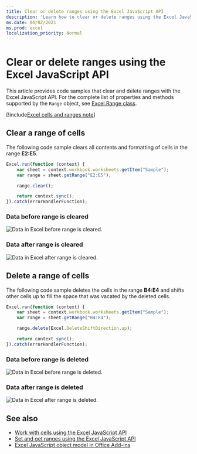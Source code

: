 ```yaml
---
title: Clear or delete ranges using the Excel JavaScript API
description: 'Learn how to clear or delete ranges using the Excel JavaScript API.'
ms.date: 04/02/2021
ms.prod: excel
localization_priority: Normal
---
```


# Clear or delete ranges using the Excel JavaScript API

This article provides code samples that clear and delete ranges with the Excel JavaScript API. For the complete list of properties and methods supported by the `Range` object, see [Excel.Range class](/javascript/api/excel/excel.range).

[!include[Excel cells and ranges note](../includes/note-excel-cells-and-ranges.md)]

## Clear a range of cells

The following code sample clears all contents and formatting of cells in the range **E2:E5**.  

```js
Excel.run(function (context) {
    var sheet = context.workbook.worksheets.getItem("Sample");
    var range = sheet.getRange("E2:E5");

    range.clear();

    return context.sync();
}).catch(errorHandlerFunction);
```

### Data before range is cleared

![Data in Excel before range is cleared.](../images/excel-ranges-start.png)

### Data after range is cleared

![Data in Excel after range is cleared.](../images/excel-ranges-after-clear.png)

## Delete a range of cells

The following code sample deletes the cells in the range **B4:E4** and shifts other cells up to fill the space that was vacated by the deleted cells.

```js
Excel.run(function (context) {
    var sheet = context.workbook.worksheets.getItem("Sample");
    var range = sheet.getRange("B4:E4");

    range.delete(Excel.DeleteShiftDirection.up);

    return context.sync();
}).catch(errorHandlerFunction);
```

### Data before range is deleted

![Data in Excel before range is deleted.](../images/excel-ranges-start.png)

### Data after range is deleted

![Data in Excel after range is deleted.](../images/excel-ranges-after-delete.png)


## See also

- [Work with cells using the Excel JavaScript API](excel-add-ins-cells.md)
- [Set and get ranges using the Excel JavaScript API](excel-add-ins-ranges-set-get.md)
- [Excel JavaScript object model in Office Add-ins](excel-add-ins-core-concepts.md)
